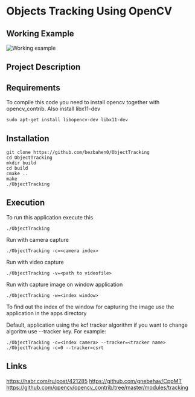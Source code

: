 # Objects Tracking Using OpenCV

## Working Example
![Working example](demo/example.gif)
## Project Description 

## Requirements
To compile this code you need to install opencv together with opencv_contrib.
Also install libx11-dev
```
sudo apt-get install libopencv-dev libx11-dev
```

## Installation
```
git clone https://github.com/bezbahen0/ObjectTracking
cd ObjectTracking
mkdir build 
cd build
cmake ..
make 
./ObjectTracking
```

## Execution
To run this application execute this
```
./ObjectTracking
```
Run with camera capture
```
./ObjectTracking -c=<camera index>
```
Run with video capture
```
./ObjectTracking -v=<path to videofile>
```
Run with capture image on window application
```
./ObjectTracking -w=<index window>
```
To find out the index of the window for capturing the image use the application in the apps directory

Default, application using the kcf tracker algorithm if you want to change algoritm use --tracker key. For example:
```
./ObjectTracking -c=<index camera> --tracker=<tracker name>
./ObjectTracking -c=0 --tracker=csrt
```
## Links
https://habr.com/ru/post/421285
https://github.com/gnebehay/CppMT
https://github.com/opencv/opencv_contrib/tree/master/modules/tracking

